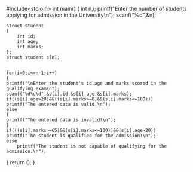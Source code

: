 #include<stdio.h>
int main()
{
int n,i;
printf("Enter the number of students applying for admission in the University\n");
scanf("%d",&n);

    struct student
    {
        int id;
        int age;
        int marks;
    };
    struct student s[n];


    for(i=0;i<=n-1;i++)
    {
    printf("\nEnter the student's id,age and marks scored in the qualifying exam\n");
    scanf("%d%d%d",&s[i].id,&s[i].age,&s[i].marks);
    if((s[i].age>20)&&((s[i].marks>=0)&&(s[i].marks<=100)))
    printf("The entered data is valid.\n");
    else
    {
    printf("The entered data is invalid!\n");
    }
    if(((s[i].marks>=65)&&(s[i].marks<=100))&&(s[i].age>20))
    printf("The student is qualified for the admission!\n");
    else
        printf("The student is not capable of qualifying for the admission.\n");

}
return 0;
}
